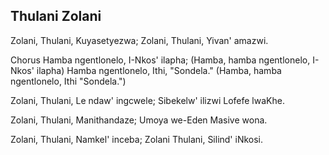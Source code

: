 ## Thulani Zolani

Zolani, Thulani, Kuyasetyezwa;
Zolani, Thulani, Yivan' amazwi.

Chorus
Hamba ngentlonelo, I-Nkos' ilapha;
(Hamba, hamba ngentlonelo, I-Nkos' ilapha)
Hamba ngentlonelo, Ithi, "Sondela."
(Hamba, hamba ngentlonelo, Ithi "Sondela.")

Zolani, Thulani, Le ndaw' ingcwele;
Sibekelw' ilizwi Lofefe lwaKhe.

Zolani, Thulani, Manithandaze;
Umoya we-Eden Masive wona.

Zolani, Thulani, Namkel' inceba;
Zolani Thulani, Silind' iNkosi.

